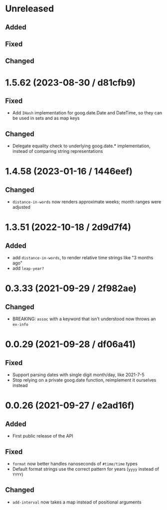 # Unreleased

## Added

## Fixed

## Changed

# 1.5.62 (2023-08-30 / d81cfb9)

## Fixed

- Add `IHash` implementation for goog.date.Date and DateTime, so they can be
  used in sets and as map keys
  
## Changed

- Delegate equality check to underlying goog.date.* implementation, instead of
  comparing string representations

# 1.4.58 (2023-01-16 / 1446eef)

## Changed

- `distance-in-words` now renders approximate weeks; month ranges were adjusted

# 1.3.51 (2022-10-18 / 2d9d7f4)

## Added

- add `distance-in-words`, to render relative time strings like "3 months ago"
- add `leap-year?`

# 0.3.33 (2021-09-29 / 2f982ae)

## Changed

- BREAKING: `assoc` with a keyword that isn't understood now throws an `ex-info`

# 0.0.29 (2021-09-28 / df06a41)

## Fixed

- Support parsing dates with single digit month/day, like 2021-7-5 
- Stop relying on a private goog.date function, reimplement it ourselves instead

# 0.0.26 (2021-09-27 / e2ad16f)

## Added

- First public release of the API

## Fixed

- `format` now better handles nanoseconds of `#time/time` types
- Default format strings use the correct pattern for years (`yyyy` instead of `YYYY`)

## Changed

- `add-interval` now takes a map instead of positional arguments